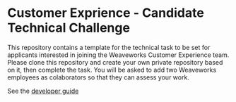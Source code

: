 # Customer Exprience - Candidate Technical Challenge

This repository contains a template for the technical task to be set for applicants interested in joining the Weaveworks Customer Experience team.
Please clone this repository and create your own private repository based on it, then complete the task. You will be asked to add two Weaveworks employees as colaborators so that they can assess your work.

See the [developer guide](docs/dev-guide.md)
